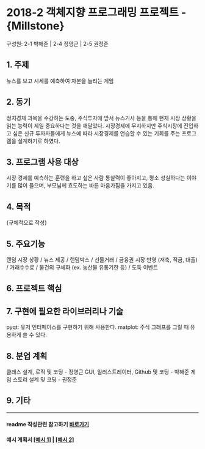 # 2018-2 객체지향 프로그래밍 프로젝트 - **{Millstone}**
구성원: 2-1 박해준 | 2-4 정영근 | 2-5 권정준

## 1. 주제
뉴스를 보고 시세를 예측하여 자본을 늘리는 게임

## 2. 동기
정치경제 과목을 수강하는 도중, 주식투자에 앞서 뉴스기사 등을 통해 현재 시장 상황을 읽는 능력이 제일 중요하다는 것을 깨달았다. 시장경제에 무지하지만 주식시장에 진입하고 싶은 신규 투자자들에게 뉴스에 따라 시장경제를 연습할 수 있는 기회를 주는 프로그램을 설계하기로 하였다.

## 3. 프로그램 사용 대상
시장 경제를 예측하는 훈련을 하고 싶은 사람
  통찰력이 좋아지고, 평소 성실하다는 이야기를 많이 들으며, 부모님께 효도하는 바른 마음가짐을 가지고 있음.


## 4. 목적
{구체적으로 작성}

## 5. 주요기능
랜덤 시장 상황 / 뉴스 제공 / 랜덤박스 / 선물거래 / 금융권 시장 반영 (저축, 적금, 대출) / 거래수수료 / 물건의 구체화 (ex. 농산물 유통기한 등) / 도둑 이벤트

## 6. 프로젝트 핵심

## 7. 구현에 필요한 라이브러리나 기술
pyqt: 유저 인터페이스를 구현하기 위해 사용한다. 
matplot: 주식 그래프를 그릴 때 유용하게 쓸 수 있다. 

## 8. **분업 계획**
클래스 설계, 로직 및 코딩 - 정영근
GUI, 일러스트레이터, Github 및 코딩 - 박해준
게임 스토리 설계 및 코딩 - 권정준

## 9. 기타

<hr>

#### readme 작성관련 참고하기 [바로가기](https://heropy.blog/2017/09/30/markdown/)

#### 예시 계획서 [[예시 1]](https://docs.google.com/document/d/1hcuGhTtmiTUxuBtr3O6ffrSMahKNhEj33woE02V-84U/edit?usp=sharing) | [[예시 2]](https://docs.google.com/document/d/1FmxTZvmrroOW4uZ34Xfyyk9ejrQNx6gtsB6k7zOvHYE/edit?usp=sharing)
